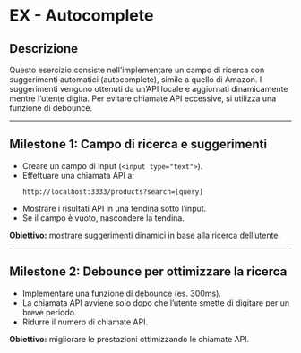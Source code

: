 # EX - Autocomplete

## Descrizione

Questo esercizio consiste nell’implementare un campo di ricerca con suggerimenti automatici (autocomplete), simile a quello di Amazon. I suggerimenti vengono ottenuti da un’API locale e aggiornati dinamicamente mentre l’utente digita. Per evitare chiamate API eccessive, si utilizza una funzione di debounce.

---

## Milestone 1: Campo di ricerca e suggerimenti

- Creare un campo di input (`<input type="text">`).
- Effettuare una chiamata API a:
  ```
  http://localhost:3333/products?search=[query]
  ```
- Mostrare i risultati API in una tendina sotto l’input.
- Se il campo è vuoto, nascondere la tendina.

**Obiettivo:** mostrare suggerimenti dinamici in base alla ricerca dell’utente.

---

## Milestone 2: Debounce per ottimizzare la ricerca

- Implementare una funzione di debounce (es. 300ms).
- La chiamata API avviene solo dopo che l’utente smette di digitare per un breve periodo.
- Ridurre il numero di chiamate API.

**Obiettivo:** migliorare le prestazioni ottimizzando le chiamate API.
